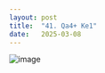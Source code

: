 ```yaml
---
layout: post
title:  "41. Qa4+ Ke1"
date:   2025-03-08
---
```


![image]({{site.url}}/assets/meetup_photos/2025-03-08.jpg)


